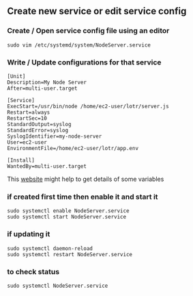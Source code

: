 ## Create new service or edit service config
### Create / Open service config file using an editor
```
sudo vim /etc/systemd/system/NodeServer.service
```

### Write / Update configurations for that service
```
[Unit]
Description=My Node Server
After=multi-user.target

[Service]
ExecStart=/usr/bin/node /home/ec2-user/lotr/server.js
Restart=always
RestartSec=10
StandardOutput=syslog
StandardError=syslog
SyslogIdentifier=my-node-server
User=ec2-user
EnvironmentFile=/home/ec2-user/lotr/app.env

[Install]
WantedBy=multi-user.target
```
This [website](https://medium.com/@benmorel/creating-a-linux-service-with-systemd-611b5c8b91d6) might help to get details of some variables

### if created first time then enable it and start it
```
sudo systemctl enable NodeServer.service
sudo systemctl start NodeServer.service
```
### if updating it
```
sudo systemctl daemon-reload
sudo systemctl restart NodeServer.service
```
### to check status
```
sudo systemctl NodeServer.service
```

